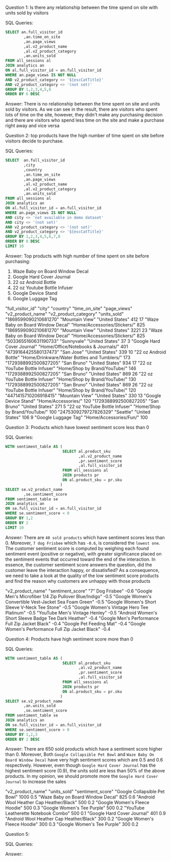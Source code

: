 Question 1: Is there any relationship between the time spend on site with units sold by visitors

SQL Queries:
```SQL
SELECT an.full_visitor_id
		,an.time_on_site
		,an.page_views
		,al.v2_product_name
		,al.v2_product_category
		,an.units_sold
FROM all_sessions al
JOIN analytics an
ON al.full_visitor_id = an.full_visitor_id
WHERE an.page_views IS NOT NULL
AND v2_product_category <> '${escCatTitle}'
AND v2_product_category <> '(not set)'
GROUP BY 1,2,3,4,5,6
ORDER BY 6 DESC
```
Answer: 
There is no relationship between the time spent on site and units sold by visitors. As we can see in the result, there are visitors who spent lots of time on the site, however, they didn't make any purchasing decision and there are visitors who spend less time on the site and make a purchase right away and vice versa


Question 2:  top products have the high number of time spent on site before visitors decide to purchase.

SQL Queries:
```SQL
SELECT 	an.full_visitor_id
		,city
		,country
		,an.time_on_site
		,an.page_views
		,al.v2_product_name
		,al.v2_product_category
		,an.units_sold
FROM all_sessions al
JOIN analytics an
ON al.full_visitor_id = an.full_visitor_id
WHERE an.page_views IS NOT NULL
AND city <> 'not available in demo dataset'
AND city <> '(not set)'
AND v2_product_category <> '(not set)'
AND v2_product_category <> '${escCatTitle}'
GROUP BY 1,2,3,4,5,6,7,8
ORDER BY 8 DESC
LIMIT 10
```
Answer:
Top products with high number of time spent on site before purchasing:

1. Waze Baby on Board Window Decal
2. Google Hard Cover Journal
3. 22 oz Android Bottle
4. 22 oz Youtube Bottle Infuser
5. Google Device Stand
6. Google Luggage Tag

"full_visitor_id"	"city"	"country"	"time_on_site"	"page_views"	"v2_product_name"	"v2_product_category"	"units_sold"
"1869599090210681270"	"Mountain View"	"United States"	412	17	"Waze Baby on Board Window Decal"	"Home/Accessories/Stickers/"	825
"1869599090210681270"	"Mountain View"	"United States"	3221	23	"Waze Baby on Board Window Decal"	"Home/Accessories/Stickers/"	825
"5033655160631190733"	"Sunnyvale"	"United States"	37	3	"Google Hard Cover Journal"	"Home/Office/Notebooks & Journals/"	401
"4739164425580137473"	"San Jose"	"United States"	339	10	"22 oz Android Bottle"	"Home/Drinkware/Water Bottles and Tumblers/"	173
"1729388992500827205"	"San Bruno"	"United States"	934	17	"22 oz YouTube Bottle Infuser"	"Home/Shop by Brand/YouTube/"	146
"1729388992500827205"	"San Bruno"	"United States"	869	26	"22 oz YouTube Bottle Infuser"	"Home/Shop by Brand/YouTube/"	130
"1729388992500827205"	"San Bruno"	"United States"	869	26	"22 oz YouTube Bottle Infuser"	"Home/Shop by Brand/YouTube/"	120
"4471415710206918415"	"Mountain View"	"United States"	330	13	"Google Device Stand"	"Home/Accessories/"	120
"1729388992500827205"	"San Bruno"	"United States"	271	5	"22 oz YouTube Bottle Infuser"	"Home/Shop by Brand/YouTube/"	100
"2475309279727826329"	"Seattle"	"United States"	106	9	"Google Luggage Tag"	"Home/Accessories/Fun/"	100


Question 3: Products which have lowest sentiment score less than 0

SQL Queries:
```SQL
WITH sentiment_table AS (
						 SELECT al.product_sku
								,al.v2_product_name
								,pr.sentiment_score
								,al.full_visitor_id
						 FROM all_sessions al
						 JOIN products pr
						 ON al.product_sku = pr.sku
						)
SELECT se.v2_product_name
		,se.sentiment_score
FROM sentiment_table se
JOIN analytics an
ON se.full_visitor_id = an.full_visitor_id
WHERE se.sentiment_score < 0
GROUP BY 1,2
ORDER BY 2 
LIMIT 10
```

Answer:
There are `40 sold products` which have sentiment scores less than 0. Moreover, `7 dog Frisbee` which has `-0.6`, is considered the `lowest one`. The customer sentiment score is computed by weighing each found sentiment event (positive or negative), with greater significance placed on the sentiment events that occurred toward the end of the interaction.  In essence, the customer sentiment score answers the question, did the customer leave the interaction happy, or dissatisfied? As a consequence, we need to take a look at the quality of the low sentiment score products and find the reason why customers are unhappy with those products

"v2_product_name"	"sentiment_score"
"7&quot; Dog Frisbee"	-0.6
"Google Men's Microfiber 1/4 Zip Pullover Blue/Indigo"	-0.5
"Google Women's Convertible Vest-Jacket Sea Foam Green"	-0.5
"Google Women's Short Sleeve V-Neck Tee Stone"	-0.5
"Google Women's Vintage Hero Tee Platinum"	-0.5
"YouTube Men's Vintage Henley"	-0.5
"Android Women's Short Sleeve Badge Tee Dark Heather"	-0.4
"Google Men's Performance Full Zip Jacket Black"	-0.4
"Google Pet Feeding Mat"	-0.4
"Google Women's Performance Full Zip Jacket Black"	-0.4


Question 4: Products have high sentiment score more than 0

SQL Queries:
```SQL
WITH sentiment_table AS (
						 SELECT al.product_sku
								,al.v2_product_name
								,pr.sentiment_score
								,al.full_visitor_id
						 FROM all_sessions al
						 JOIN products pr
						 ON al.product_sku = pr.sku
						)
SELECT se.v2_product_name
		,an.units_sold
		,se.sentiment_score
FROM sentiment_table se
JOIN analytics an
ON se.full_visitor_id = an.full_visitor_id
WHERE se.sentiment_score > 0
GROUP BY 1,2,3
ORDER BY 2 DESC
```
Answer: There are 650 sold products which have a sentiment score higher than 0. Moreover, Both `Google Collapsible Pet Bowl` and `Waze Baby On Board Window Decal` have very high sentiment scores which are 0.5 and 0.6 respectively. However, even though `Google Hard Cover Journal` has the highest sentiment score (0.9), the units sold are less than 50% of the above products. In my opinion, we should promote more the `Google Hard Cover Journal` to increase the sales

"v2_product_name"	"units_sold"	"sentiment_score"
"Google Collapsible Pet Bowl"	1000	0.5
"Waze Baby on Board Window Decal"	825	0.6
"Android Wool Heather Cap Heather/Black"	500	0.2
"Google Women's Fleece Hoodie"	500	0.3
"Google Women's Tee Purple"	500	0.2
"YouTube Leatherette Notebook Combo"	500	0.1
"Google Hard Cover Journal"	401	0.9
"Android Wool Heather Cap Heather/Black"	300	0.2
"Google Women's Fleece Hoodie"	300	0.3
"Google Women's Tee Purple"	300	0.2


Question 5: 

SQL Queries:

Answer:
